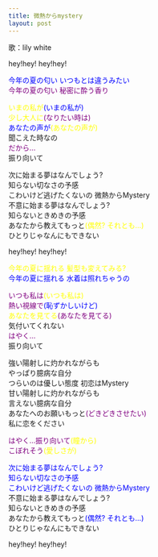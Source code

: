 ```yaml
---
title: 微熱からmystery
layout: post
---
```

歌：lily white

<p>hey!hey! hey!hey!</p>

<p><font color="blue">今年の夏の匂い いつもとは違うみたい</font><br />
<font color="purple">今年の夏の匂い 秘密に酔う香り</font></p>

<p><font color="yellow">いまの私が</font><font color="blue">(いまの私が)</font><br />
<font color="yellow">少し大人に</font><font color="purple">(なりたい時は)</font><br />
<font color="blue">あなたの声が</font><font color="yellow">(あなたの声が)</font><br />
聞こえた時なの<br />
<font color="purple">だから…</font><br />
振り向いて</p>

<p>次に始まる夢はなんでしょう?<br />
知らない切なさの予感<br />
こわいけど逃げたくないの 微熱からMystery<br />
不意に始まる夢はなんでしょう?<br />
知らないときめきの予感<br />
あなたから教えてもっと<font color="yellow">(偶然? それとも…)</font><br />
ひとりじゃなんにもできない</p>

<p>hey!hey! hey!hey!</p>

<p><font color="yellow">今年の夏に揺れる 髪型も変えてみる?</font><br />
<font color="blue">今年の夏に揺れる 水着は照れちゃうの</font></p>

<p><font color="purple">いつも私は</font><font color="yellow">(いつも私は)</font><br />
<font color="purple">熱い視線で</font><font color="blue">(恥ずかしいけど)</font><br />
<font color="yellow">あなたを見てる</font><font color="purple">(あなたを見てる)</font><br />
気付いてくれない<br />
<font color="purple">はやく…</font><br />
振り向いて</p>

<p>強い陽射しに灼かれながらも<br />
やっぱり臆病な自分<br />
つらいのは優しい態度 初恋はMystery<br />
甘い陽射しに灼かれながらも<br />
言えない臆病な自分<br />
あなたへのお願いもっと<font color="purple">(どきどきさせたい)</font><br />
私に恋をください</p>

<p><font color="purple">はやく…振り向いて</font><font color="yellow">(瞳から)</font><br />
<font color="purple">こぼれそう</font><font color="yellow">(愛しさが)</font></p>

<p><font color="blue">次に始まる夢はなんでしょう?<br />
知らない切なさの予感<br />
こわいけど逃げたくないの 微熱からMystery</font><br />
不意に始まる夢はなんでしょう?<br />
知らないときめきの予感<br />
あなたから教えてもっと<font color="blue">(偶然? それとも…)</font><br />
ひとりじゃなんにもできない</p>

<p>hey!hey! hey!hey!</p>